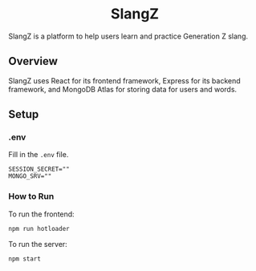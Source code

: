<h1 align="center">SlangZ</h1>

SlangZ is a platform to help users learn and practice Generation Z slang.

## Overview

SlangZ uses React for its frontend framework, Express for its backend framework, and MongoDB Atlas for storing data for users and words.

## Setup

### .env

Fill in the `.env` file.

```env
SESSION_SECRET=""
MONGO_SRV=""
```

### How to Run

To run the frontend:
```sh
npm run hotloader
```

To run the server:
```sh
npm start
```
